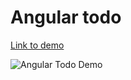 # Angular todo

[Link to demo](https://todo-in-angular-demo.netlify.app/)

![Angular Todo Demo](https://github.com/Ymirke/todo-app-in-web-frameworks/blob/Angular/angular.gif)

